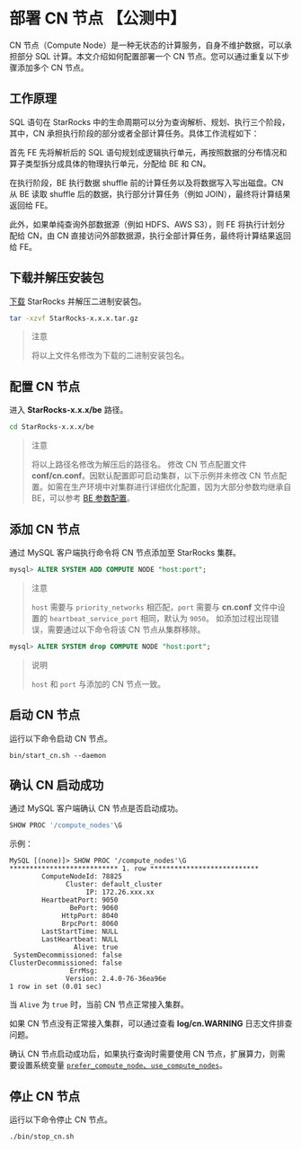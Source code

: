 # 部署 CN 节点 【公测中】

CN 节点（Compute Node）是一种无状态的计算服务，自身不维护数据，可以承担部分 SQL 计算。本文介绍如何配置部署一个 CN 节点。您可以通过重复以下步骤添加多个 CN 节点。  

## 工作原理

SQL 语句在 StarRocks 中的生命周期可以分为查询解析、规划、执行三个阶段，其中，CN 承担执行阶段的部分或者全部计算任务。具体工作流程如下：

首先 FE 先将解析后的 SQL 语句规划成逻辑执行单元，再按照数据的分布情况和算子类型拆分成具体的物理执行单元，分配给 BE 和 CN。

在执行阶段，BE 执行数据 shuffle 前的计算任务以及将数据写入写出磁盘。CN 从 BE 读取 shuffle 后的数据，执行部分计算任务（例如 JOIN），最终将计算结果返回给 FE。

此外，如果单纯查询外部数据源（例如 HDFS、AWS S3），则 FE 将执行计划分配给 CN，由 CN 直接访问外部数据源，执行全部计算任务，最终将计算结果返回给 FE。

## 下载并解压安装包

[下载](https://www.mirrorship.cn/zh-CN/download) StarRocks 并解压二进制安装包。

```bash
tar -xzvf StarRocks-x.x.x.tar.gz
```

> 注意
>
> 将以上文件名修改为下载的二进制安装包名。

## 配置 CN 节点

进入 **StarRocks-x.x.x/be** 路径。

```bash
cd StarRocks-x.x.x/be
```

> 注意
>
> 将以上路径名修改为解压后的路径名。
修改 CN 节点配置文件 **conf/cn.conf**。因默认配置即可启动集群，以下示例并未修改 CN 节点配置。如需在生产环境中对集群进行详细优化配置，因为大部分参数均继承自 BE，可以参考 [BE 参数配置](../administration/Configuration.md#BE-参数配置)。

## 添加 CN 节点

通过 MySQL 客户端执行命令将 CN 节点添加至 StarRocks 集群。

```sql
mysql> ALTER SYSTEM ADD COMPUTE NODE "host:port";
```

> 注意
>
> `host` 需要与 `priority_networks` 相匹配，`port` 需要与 **cn.conf** 文件中设置的 `heartbeat_service_port` 相同，默认为 `9050`。
如添加过程出现错误，需要通过以下命令将该 CN 节点从集群移除。

```sql
mysql> ALTER SYSTEM drop COMPUTE NODE "host:port";
```

> 说明
>
> `host` 和 `port` 与添加的 CN 节点一致。

## 启动 CN 节点

运行以下命令启动 CN 节点。

```shell
bin/start_cn.sh --daemon
```

## 确认 CN 启动成功

通过 MySQL 客户端确认 CN 节点是否启动成功。

```sql
SHOW PROC '/compute_nodes'\G
```

示例：

```Plain Text
MySQL [(none)]> SHOW PROC '/compute_nodes'\G
*************************** 1. row ***************************
        ComputeNodeId: 78825
              Cluster: default_cluster
                   IP: 172.26.xxx.xx
        HeartbeatPort: 9050
               BePort: 9060
             HttpPort: 8040
             BrpcPort: 8060
        LastStartTime: NULL
        LastHeartbeat: NULL
                Alive: true
 SystemDecommissioned: false
ClusterDecommissioned: false
               ErrMsg: 
              Version: 2.4.0-76-36ea96e
1 row in set (0.01 sec)
```

当 `Alive` 为 `true` 时，当前 CN 节点正常接入集群。

如果 CN 节点没有正常接入集群，可以通过查看 **log/cn.WARNING** 日志文件排查问题。

确认 CN 节点启动成功后，如果执行查询时需要使用 CN 节点，扩展算力，则需要设置系统变量 [`prefer_compute_node`、`use_compute_nodes`](../reference/System_variable.md
)。

## 停止 CN 节点

运行以下命令停止 CN 节点。

```bash
./bin/stop_cn.sh
```
